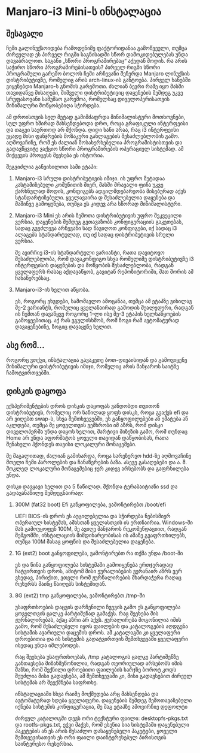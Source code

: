 # Manjaro-i3 Mini-ს ინსტალაცია

## შესავალი

ჩემი გალინუქსოიდება რამოდენიმე ფაქტორიდანაა გამოწვეული, თუმცა ძირეულად ეს პირველ რიგში საგნისადმი სწორ დამოკიდებულებას უნდა დავაბრალოთ. საგანი „სწორი პროგრამირებაც“ აქედან მოდის. რა არის საჭირო სწორი პროგრამირებისათვის? პირველ რიგში სწორი პროგრამული გარემო
ბოლოს ჩემი არჩევანი შეჩერდა Manjaro ლინუქსის დისტრიბუტივზე, რომელიც არის arch-linux-ის განტოება. პირველ ხანებში ვიყენებდი Manjaro-ს გნომის გარემოთი. ძალიან ბევრი რამე იყო მასში თავიდანვე მისაღები, შიშველი დისტრიბუტივიც დაყენების შემდეგ უკვე სრუფასოვანი სამუშაო გარემოა, რომელსაც დიველოპერისათვის მინიმალური მოწყობებიღა სჭირდება.

ამ დროისთვის სულ მეტად გამიმძაფრდა მინიმალისტური მოთხოვნები, სულ უფრო ხშირად მახსენდებოდა დრო, როცა გრაფიკული ინტერფეისი და თაგვი საერთოდ არ მქონდა.
დიდი ხანი არაა, რაც i3 ინტერფეისი ვცადე მისი ფანჯრების მოზაკური განლაგების შესაძლებლობის გამო. აღმოვაჩინე, რომ ეს ძალიან მოსახერხებელია პროგრამისტისთვის და გადავწყვიტე ვაქციო სწორი პროგრამირების ოპერაციულ სისტემად. ამ მიქცევის პროცესს შეეხება ეს ისტორია.

შეგვიძლია განვიხილოთ სამი ეტაპი:

1. Manjaro-i3
    სრული დისტრიბუტივის იმიჯი. ის უფრო მეტადაა კასტამიზებული კომუნითის მიერ, მასში მრავალი ფიჩა უკვე ქარხნულად მოდის, კონფიგებს ადგილმდებარეობა მისებურად აქვს სტანდარტიზებული. ყველავაირა დ შესაძლებელია დაყენება და მაშინვე გამოყენება, თუმცა ეს კიდევ არა სწორად მინიმალისტური.

2. Manjaro-i3 Mini ეს არის ზემოთა დისტრიბუტივის უფრო შეკვეცილი ვერსია, 
    დაყენების შემდეგ გვთავაზობს კონფიგერაციის გაკეთებას, სადაც გვეძლევა არჩევანი სად წავიღოთ კონფიგები, იქ სადაც i3 ალაგებს სტანდარტულად, თუ იქ სადაც დისტრიბუტივის სრული ვერსია. 

    მე ავირჩიე i3-ის სტანდარტული ვარიანტი, რათა დავიტოვო შესაძლებლობა, რომ დავაკონფიგო სხვა რომელიმე დისტრიბუტივზე i3 ინტერფეისის დაყენების და მოწყობის შესაძლებლობა, რადგან ყველაფერს რასაც აქდავაწყობ, გავიტან რეპოზიტორიში, მათ შორის ამ ჩანაწერებსაც.

3. Manjaro-i3-ის ხელით აწყობა.

    ეს, როგორც ვხვდები, სამომავლო ამოცანაა, თუმცა ამ ეტაპზე ვიხილავ მე-2 ვარიანტს, რომელიც ყველანაირად გამოდის შუალედური, რადგან ის ჩემთან დავაწყვე როგორც 1-ლი ისე მე-3 ეტაპის ხელსაწყოების გამოყეებითაც. აქ რას ვგულისხმობ, რომ ზოგი რამ ავტომატურად დავაყენებინე, ზოგიც დავაყენე ხელით.

## ასე რომ...

როგორც ვთქვი, ინსტალაცია გავაკეთე ბოთ-დივაისიდან და გამოვიყენე მინიმალური დისტრიბუტივის იმიჯი, რომელიც არის მანჯაროს საიტზე ჩამოტვირთვებში. 

## დისკის დაყოფა

ექსპერიმენტების დროს დისკის დაყოფას ვანდობდი თვითონ დისტრიბუტივს, რომელიც ორ ნაწილად ყოფს დისკს, როცა გვაქვს efi და არ ვიღებთ swap-ს, სხვა შემთხვევებში, ეს განყოფილებები ან ემატება ან აკლდება, თუმცა მე ყოველთვის ვემხრობი იმ აზრს, რომ დისკი დიველოპერმა უნდა დაყოს ხელით, მარტივი მიზეზის გამო, რომ თუნდაც Home არ უნდა აფორმატოს ყოველი თავიდან დაწყობისას, რათა შენახული ჰქონდეს თავისი ლოკალური მონაცემები.

მე მაგალითად, ძალიან გამიხარდა, როცა სარეზერვო hdd-ზე აღმოვაჩინე მთელი ჩემი პაროლების და ჩანაწერების ბაზა. ასევე გასაღებები და ა. შ. მოკლედ ლოკალური მონაცემებიც ჯერ კიდევ არსებობს და გაფრხილება უნდა.

დისკი დავყავი ხელით და  5 ნაწილად. მქონდა ტერაბაიტიანი ssd და გადავანაწილე შემდეგნაირად:

1. 300M (fat32 boot) Efi განყოფილება, ვამონტირებთ /boot/efi

    UEFI BIOS-ის დროს ეს აუცილებელია და სჭირდება ნებისმიერ ოპერაიულ სისტემას, ამასთან ყველასთვის ის ერთნაირია. Windows-ში მას გამოუყოფენ 100M, მე ავიღე მანჯაროს რეკომენდაციით, რადგან შემგომში, ინსტალაციის მიმდინარეობისას ის ამაზე გვაფრთხილებს, თუმცა 100M მასაც ყოფნის და შესაძლებელია დაყენება.

2. 1G (ext2) boot განყოფილება, ვამონტირებთ რა თქმა უნდა /boot-ში

    ეს და წინა განყოფილება სისტემაში გამოიყენება ერთჯერადად ჩატვირთვის დროს, ამიტომ მისი ჟურალიბების ვერანაირ აზრს ვერ ვხედავ, პირიქით, ვთვლი რომ ჟურნალირების მხარდაჭერა რაღაც რესურსს მაინც წაიღებს სისტემიდან.

3. 8G (ext2) tmp განყოფილება, ვამონტირებთ /tmp-ში

    უსაფრთხოების დაცვის დარჩენილი ჩვევის გამო ეს განყოფილება ყოველთვის ცალკე პარტიშენად გამაქვს. რაც შეეხება მის ჟურნალირებას, აქაც აზრი არ აქვს. ჟურალირება მოგონილია იმის გამო, რომ შესაძლებელი იყოს ფაილების და კატალოგების აღდგენა სისტამის ავარიული დაცემის დროს. ამ კატალაგში კი ყველაფერი დროებითია და ის სისტემის გადატვირთვის შემთხვევაში ყველაფერი ისედაც უნდა იშლებოდეს.

    რაც შეეხება უსაფრთხოებას, /tmp კატალოგის ცალკე პარტიშენზე განთავსება მიზანშეწონილია, რადგან თეორიულად არსებობს იმის შანსი, რომ შექნილი დროებითი ფაილების ხარჯზე ბოროტ კოდს შეუძლია მისი გადავსება, ამ შემთხვევაში კი, მისი გადავსებით ძირეულ სისტემას არ შეექმნება საფრთხე.

    ინსტალაციაში სხვა რაიმე მოქმედება არც მახსენდება და ავტომატურად ხდება ყველაფერი. დაყენების შემდეგ შემოთავაზებული იქნება სისტემის კონფიგურაცია, მე მაგ ეტაპზე ამოვირჩიე დეფოლტი

    ძირეულ კატალოგში დევს ორი ტექსტური ფაილი: desktopfs-pkgs.txt და rootfs-pkgs.txt, ეჭვი მაქვს, რომ ესენია სია სისტემაში დაყენებული პაკეტების ან ეს არის შესაძლო დასაყენებელი პაკეტები, ყოველი შემთვევისათვის ეს ორი ფაილი დაინტერესებულ პირისთვის საინტერესო რესურსია.


